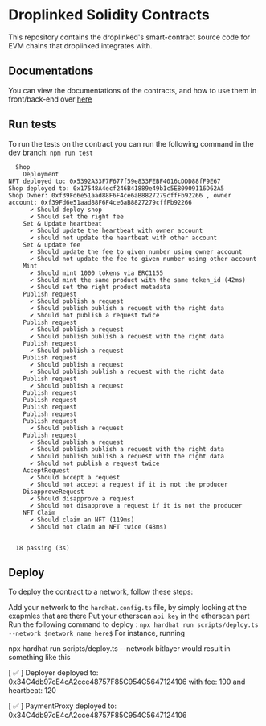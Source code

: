 # Droplinked Solidity Contracts

This repository contains the droplinked's smart-contract source code for EVM chains that droplinked integrates with.

## Documentations

You can view the documentations of the contracts, and how to use them in front/back-end over [here](./docs/overall.md)

## Run tests

To run the tests on the contract you can run the following command in the dev branch:
`npm run test`

```
  Shop
    Deployment
NFT deployed to: 0x5392A33F7F677f59e833FEBF4016cDDD88fF9E67
Shop deployed to: 0x17548A4ecf246B41889e49b1c5E80909116D62A5
Shop Owner: 0xf39Fd6e51aad88F6F4ce6aB8827279cffFb92266 , owner account: 0xf39Fd6e51aad88F6F4ce6aB8827279cffFb92266
      ✔ Should deploy shop
      ✔ Should set the right fee
    Set & Update heartbeat
      ✔ Should update the heartbeat with owner account
      ✔ should not update the heartbeat with other account
    Set & update fee
      ✔ Should update the fee to given number using owner account
      ✔ Should not update the fee to given number using other account
    Mint
      ✔ Should mint 1000 tokens via ERC1155
      ✔ Should mint the same product with the same token_id (42ms)
      ✔ Should set the right product metadata
    Publish request
      ✔ Should publish a request
      ✔ Should publish publish a request with the right data
      ✔ Should not publish a request twice
    Publish request
      ✔ Should publish a request
      ✔ Should publish publish a request with the right data
    Publish request
      ✔ Should publish a request
    Publish request
      ✔ Should publish a request
      ✔ Should publish publish a request with the right data
    Publish request
      ✔ Should publish a request
    Publish request
    Publish request
    Publish request
    Publish request
    Publish request
      ✔ Should publish a request
    Publish request
      ✔ Should publish a request
      ✔ Should publish publish a request with the right data
      ✔ Should publish publish a request with the right data
      ✔ Should not publish a request twice
    AcceptRequest
      ✔ Should accept a request
      ✔ Should not accept a request if it is not the producer
    DisapproveRequest
      ✔ Should disapprove a request
      ✔ Should not disapprove a request if it is not the producer
    NFT Claim
      ✔ Should claim an NFT (119ms)
      ✔ Should not claim an NFT twice (48ms)


  18 passing (3s)
```

## Deploy

To deploy the contract to a network, follow these steps:

Add your network to the `hardhat.config.ts` file, by simply looking at the exapmles that are there
Put your etherscan `api key` in the etherscan part
Run the following command to deploy :
`npx hardhat run scripts/deploy.ts --network $network_name_here$`
For instance, running

npx hardhat run scripts/deploy.ts --network bitlayer
would result in something like this

[ ✅ ] Deployer deployed to: 0x34C4db97cE4cA2cce48757F85C954C5647124106 with fee: 100 and heartbeat: 120

[ ✅ ] PaymentProxy deployed to: 0x34C4db97cE4cA2cce48757F85C954C5647124106
